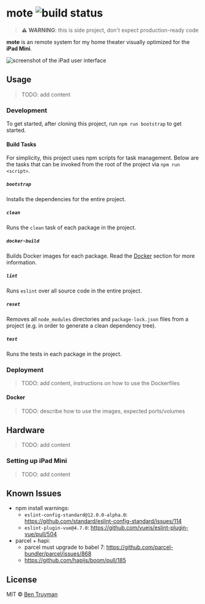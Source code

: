 # mote ![build status](https://travis-ci.com/bentruyman/mote.svg?token=WG2dmqzz1mFcaGcJe57N&branch=master)

> ⚠️ **WARNING**: this is side project, don't expect production-ready code

**mote** is an remote system for my home theater visually optimized for the
**iPad Mini**.

![screenshot of the iPad user interface](https://user-images.githubusercontent.com/85315/43060207-c2f4c844-8e04-11e8-918e-bc645c1e8920.png)

## Usage

> TODO: add content

### Development

To get started, after cloning this project, run `npm run bootstrap` to get
started.

#### Build Tasks

For simplicity, this project uses npm scripts for task management. Below are
the tasks that can be invoked from the root of the project via
`npm run <script>`.

##### `bootstrap`

Installs the dependencies for the entire project.

##### `clean`

Runs the `clean` task of each package in the project.

##### `docker-build`

Builds Docker images for each package. Read the [Docker](#docker) section for more
information.

##### `lint`

Runs `eslint` over all source code in the entire project.

##### `reset`

Removes all `node_modules` directories and `package-lock.json` files from a
project (e.g. in order to generate a clean dependency tree).

##### `test`

Runs the tests in each package in the project.

### Deployment

> TODO: add content, instructions on how to use the Dockerfiles

#### Docker

> TODO: describe how to use the images, expected ports/volumes

## Hardware

> TODO: add content

### Setting up iPad Mini

> TODO: add content

## Known Issues

- npm install warnings:
  - `eslint-config-standard@12.0.0-alpha.0`: https://github.com/standard/eslint-config-standard/issues/114
  - `eslint-plugin-vue@4.7.0`: https://github.com/vuejs/eslint-plugin-vue/pull/504
- parcel + hapi:
  - parcel must upgrade to babel 7: https://github.com/parcel-bundler/parcel/issues/868
  - https://github.com/hapijs/boom/pull/185

## License

MIT © [Ben Truyman](https://bentruyman.com/)
